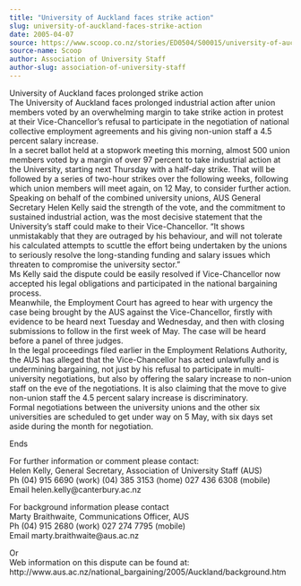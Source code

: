 ```yaml
---
title: "University of Auckland faces strike action"
slug: university-of-auckland-faces-strike-action
date: 2005-04-07
source: https://www.scoop.co.nz/stories/ED0504/S00015/university-of-auckland-faces-strike-action.htm
source-name: Scoop
author: Association of University Staff
author-slug: association-of-university-staff
---
```


<p>University of Auckland faces prolonged strike action<br>The
University of Auckland faces prolonged industrial action
after union members voted by an overwhelming margin to take
strike action in protest at their Vice-Chancellor’s refusal
to participate in the negotiation of national collective
employment agreements and his giving non-union staff a 4.5
percent salary increase. <br>In a secret ballot held at a
stopwork meeting this morning, almost 500 union members
voted by a margin of over 97 percent to take industrial
action at the University, starting next Thursday with a
half-day strike. That will be followed by a series of
two-hour strikes over the following weeks, following which
union members will meet again, on 12 May, to consider
further action.<br>Speaking on behalf of the combined
university unions, AUS General Secretary Helen Kelly said
the strength of the vote, and the commitment to sustained
industrial action, was the most decisive statement that the
University’s staff could make to their Vice-Chancellor. “It
shows unmistakably that they are outraged by his behaviour,
and will not tolerate his calculated attempts to scuttle the
effort being undertaken by the unions to seriously resolve
the long-standing funding and salary issues which threaten
to compromise the university sector.”<br>Ms Kelly said the
dispute could be easily resolved if Vice-Chancellor now
accepted his legal obligations and participated in the
national bargaining process.<br>Meanwhile, the Employment
Court has agreed to hear with urgency the case being brought
by the AUS against the Vice-Chancellor, firstly with
evidence to be heard next Tuesday and Wednesday, and then
with closing submissions to follow in the first week of May.
The case will be heard before a panel of three judges.<br>In
the legal proceedings filed earlier in the Employment
Relations Authority, the AUS has alleged that the
Vice-Chancellor has acted unlawfully and is undermining
bargaining, not just by his refusal to participate in
multi-university negotiations, but also by offering the
salary increase to non-union staff on the eve of the
negotiations. It is also claiming that the move to give
non-union staff the 4.5 percent salary increase is
discriminatory.<br>Formal negotiations between the
university unions and the other six universities are
scheduled to get under way on 5 May, with six days set aside
during the month for negotiation.<p>
<p>Ends</p>

<p>For further
information or comment please contact:<br>Helen Kelly,
General Secretary, Association of University Staff
(AUS)		<br>Ph (04) 915 6690 (work)	(04) 385 3153 (home)		027
436 6308 (mobile) 	<br>Email
helen.kelly@canterbury.ac.nz</p>

<p>For background information
please contact<br>Marty Braithwaite, Communications Officer,
AUS<br>Ph (04) 915 2680 (work)	027 274 7795
(mobile)<br>Email marty.braithwaite@aus.ac.nz</p>

<p>Or<br>Web
information on this dispute can be found at:
<br>http://www.aus.ac.nz/national_bargaining/2005/Auckland/background.htm<br><p>
         